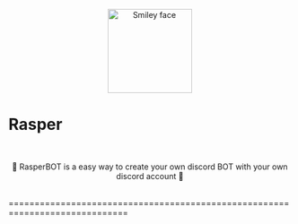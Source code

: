 <p align="center"> 
  <img src="https://i.imgur.com/WokKYJC.png" alt="Smiley face" height="150" width="150" left="50">
  <br>
  <h1>Rasper</h1>
</p>

<br>
<p align="center"> 👾 RasperBOT is a easy way to create your own discord BOT with your own discord account 👾</p>
<br>
=============================================================================
<br>

